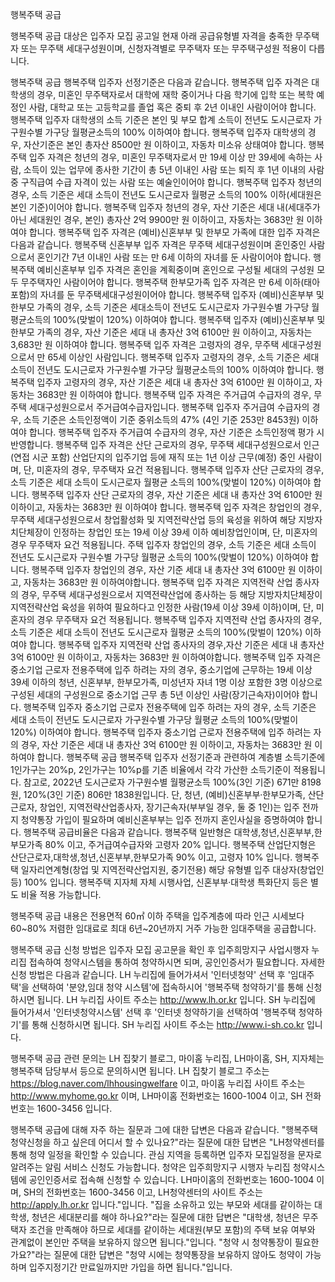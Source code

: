 행복주택 공급


행복주택 공급 대상은 입주자 모집 공고일 현재 아래 공급유형별 자격을 충족한 무주택자 또는 무주택 세대구성원이며, 신청자격별로 무주택자 또는 무주택구성원 적용이 다릅니다.


행복주택 공급 행복주택 입주자 선정기준은 다음과 같습니다.
행복주택 입주 자격은 대학생의 경우, 미혼인 무주택자로서 대학에 재학 중이거나 다음 학기에 입학 또는 복학 예정인 사람, 대학교 또는 고등학교를 졸업 혹은 중퇴 후 2년 이내인 사람이어야 합니다. 행복주택 입주자 대학생의 소득 기준은 본인 및 부모 합계 소득이 전년도 도시근로자 가구원수별 가구당 월평균소득의 100% 이하여야 합니다. 행복주택 입주자 대학생의 경우, 자산기준은 본인 총자산 8500만 원 이하이고, 자동차 미소유 상태여야 합니다.
행복주택 입주 자격은 청년의 경우, 미혼인 무주택자로서 만 19세 이상 만 39세에 속하는 사람, 소득이 있는 업무에 종사한 기간이 총 5년 이내인 사람 또는 퇴직 후 1년 이내의 사람 중 구직급여 수급 자격이 있는 사람 또는 예술인이어야 합니다. 행복주택 입주자 청년의 경우, 소득 기준은 세대 소득이 전년도 도시근로자 월평균 소득의 100% 이하(세대원은 본인 기준)이어야 합니다. 행복주택 입주자 청년의 경우, 자산 기준은 세대 내(세대주가 아닌 세대원인 경우, 본인) 총자산 2억 9900만 원 이하이고, 자동차는 3683만 원 이하여야 합니다.
행복주택 입주 자격은 (예비)신혼부부 및 한부모 가족에 대한 입주 자격은 다음과 같습니다. 행복주택 신혼부부 입주 자격은 무주택 세대구성원이며 혼인중인 사람으로서 혼인기간 7년 이내인 사람 또는 만 6세 이하의 자녀를 둔 사람이어야 합니다. 행복주택 예비신혼부부 입주 자격은 혼인을 계획중이며 혼인으로 구성될 세대의 구성원 모두 무주택자인 사람이어야 합니다. 행복주택 한부모가족 입주 자격은 만 6세 이하(태아포함)의 자녀를 둔 무주택세대구성원이어야 합니다. 행복주택 입주자 (예비)신혼부부 및 한부모 가족의 경우, 소득 기준은 세대소득이 전년도 도시근로자 가구원수별 가구당 월평균소득의 100%(맞벌이 120%) 이하여야 합니다. 행복주택 입주자 (예비)신혼부부 및 한부모 가족의 경우, 자산 기준은 세대 내 총자산 3억 6100만 원 이하이고, 자동차는 3,683만 원 이하여야 합니다.
행복주택 입주 자격은 고령자의 경우, 무주택 세대구성원으로서 만 65세 이상인 사람입니다. 행복주택 입주자 고령자의 경우, 소득 기준은 세대 소득이 전년도 도시근로자 가구원수별 가구당 월평균소득의 100% 이하여야 합니다. 행복주택 입주자 고령자의 경우, 자산 기준은 세대 내 총자산 3억 6100만 원 이하이고, 자동차는 3683만 원 이하여야 합니다.
행복주택 입주 자격은 주거급여 수급자의 경우, 무주택 세대구성원으로서 주거급여수급자입니다. 행복주택 입주자 주거급여 수급자의 경우, 소득 기준은 소득인정액이 기준 중위소득의 47% (4인 기준 253만 8453원) 이하여야 합니다. 행복주택 입주자 주거급여 수급자의 경우, 자산 기준은 소득인정액 평가 시 반영합니다.
행복주택 입주 자격은 산단 근로자의 경우, 무주택 세대구성원으로서 인근(연접 시군 포함) 산업단지의 입주기업 등에 재직 또는 1년 이상 근무(예정) 중인 사람이며, 단, 미혼자의 경우, 무주택자 요건 적용됩니다. 행복주택 입주자 산단 근로자의 경우, 소득 기준은 세대 소득이 도시근로자 월평균 소득의 100%(맞벌이 120%) 이하여야 합니다. 행복주택 입주자 산단 근로자의 경우, 자산 기준은 세대 내 총자산 3억 6100만 원 이하이고, 자동차는 3683만 원 이하여야 합니다.
행복주택 입주 자격은 창업인의 경우, 무주택 세대구성원으로서 창업활성화 및 지역전략산업 등의 육성을 위하여 해당 지방자치단체장이 인정하는 창업인 또는 19세 이상 39세 이하 예비창업인이며, 단, 미혼자의 경우 무주택자 요건 적용됩니다. 주택 입주자 창업인의 경우, 소득 기준은 세대 소득이 전년도 도시근로자 구원수별 가구당 월평균 소득의 100%(맞벌이 120%) 이하여야 합니다. 행복주택 입주자 창업인의 경우, 자산 기준 세대 내 총자산 3억 6100만 원 이하이고, 자동차는 3683만 원 이하여야합니다.
행복주택 입주 자격은 지역전략 산업 종사자의 경우, 무주택 세대구성원으로서 지역전략산업에 종사하는 등 해당 지방자치단체장이 지역전략산업 육성을 위하여 필요하다고 인정한 사람(19세 이상 39세 이하)이며, 단, 미혼자의 경우 무주택자 요건 적용됩니다. 행복주택 입주자 지역전략 산업 종사자의 경우, 소득 기준은 세대 소득이 전년도 도시근로자 월평균 소득의 100%(맞벌이 120%) 이하여야 합니다. 행복주택 입주자 지역전략 산업 종사자의 경우,자산 기준은 세대 내 총자산 3억 6100만 원 이하이고, 자동차는 3683만 원 이하여야합니다.
행복주택 입주 자격은 중소기업 근로자 전용주택에 입주 하려는 자의 경우, 중소기업에 근무하는 19세 이상 39세 이하의 청년, 신혼부부, 한부모가족, 미성년자 자녀 1명 이상 포함한 3명 이상으로 구성된 세대의 구성원으로 중소기업 근무 총 5년 이상인 사람(장기근속자)이어야 합니다. 행복주택 입주자 중소기업 근로자 전용주택에 입주 하려는 자의 경우, 소득 기준은 세대 소득이 전년도 도시근로자 가구원수별 가구당 월평균 소득의 100%(맞벌이 120%) 이하여야 합니다. 행복주택 입주자 중소기업 근로자 전용주택에 입주 하려는 자의 경우, 자산 기준은 세대 내 총자산 3억 6100만 원 이하이고, 자동차는 3683만 원 이하여야 합니다.
행복주택 공급 행복주택 입주자 선정기준과 관련하여 계층별 소득기준에 1인가구는 20%p, 2인가구는 10%p를 기존 비율에서 각각 가산한 소득기준이 적용됩니다. 참고로, 2022년 도시근로자 가구원수별 월평균소득 100%(3인 기준) 671만 8198원, 120%(3인 기준) 806만 1838원입니다. 단, 청년, (예비)신혼부부·한부모가족, 산단근로자, 창업인, 지역전략산업종사자, 장기근속자(부부일 경우, 둘 중 1인)는 입주 전까지 청약통장 가입이 필요하며 예비신혼부부는 입주 전까지 혼인사실을 증명하여야 합니다.
행복주택 공급비율은 다음과 같습니다.
행복주택 일반형은 대학생,청년,신혼부부,한부모가족 80% 이고, 주거급여수급자와 고령자 20% 입니다.
행복주택 산업단지형은 산단근로자,대학생,청년,신혼부부,한부모가족 90% 이고, 고령자 10% 입니다.
행복주택 일자리연계형(창업 및 지역전략산업지원, 중기전용) 해당 유형별 입주 대상자(창업인 등) 100% 입니다. 
행복주택 지자체 자체 시행사업, 신혼부부·대학생 특화단지 등은 별도 비율 적용 가능합니다. 
   

행복주택 공급 내용은 전용면적 60㎡ 이하 주택을 입주계층에 따라 인근 시세보다 60~80% 저렴한 임대료로 최대 6년~20년까지 거주 가능한 임대주택을 공급합니다.


행복주택 공급 신청 방법은 입주자 모집 공고문을 확인 후 입주희망지구 사업시행자 누리집 접속하여 청약시스템을 통하여 청약하시면 되며, 공인인증서가 필요합니다. 자세한 신청 방법은 다음과 같습니다.
LH 누리집에 들어가셔서 '인터넷청약' 선택 후 '임대주택'을 선택하여 '분양,임대 청약 시스템'에 접속하시어 '행복주택 청약하기'를 통해 신청하시면 됩니다. LH 누리집 사이트 주소는 http://www.lh.or.kr 입니다.
SH 누리집에 들어가셔서 '인터넷청약시스템' 선택 후 '인터넷 청약하기을 선택하여 '행복주택 청약하기'를 통해 신청하시면 됩니다. SH 누리집 사이트 주소는 http://www.i-sh.co.kr 입니다.


행복주택 공급 관련 문의는 LH 집찾기 블로그, 마이홈 누리집, LH마이홈, SH, 지자체는 행복주택 담당부서 등으로 문의하시면 됩니다.
LH 집찾기 블로그 주소는 https://blog.naver.com/lhhousingwelfare 이고, 마이홈 누리집 사이트 주소는 http://www.myhome.go.kr 이며, LH마이홈 전화번호는 1600-1004 이고, SH 전화번호는 1600-3456 입니다.


행복주택 공급에 대해 자주 하는 질문과 그에 대한 답변은 다음과 같습니다.
"행복주택 청약신청을 하고 싶은데 어디서 할 수 있나요?"라는 질문에 대한 답변은 "LH청약센터를 통해 청약 일정을 확인할 수 있습니다. 관심 지역을 등록하면 입주자 모집일정을 문자로 알려주는 알림 서비스 신청도 가능합니다. 청약은 입주희망지구 시행자 누리집 청약시스템에 공인인증서로 접속해 신청할 수 있습니다. LH마이홈의 전화번호는 1600-1004 이며, SH의 전화번호는 1600-3456 이고, LH청약센터의 사이트 주소는 http://apply.lh.or.kr 입니다."입니다.
"집을 소유하고 있는 부모와 세대를 같이하는 대학생, 청년은 세대분리를 해야 하나요?"라는 질문에 대한 답변은 "대학생, 청년은 무주택자 조건을 만족해야 하므로 세대를 같이하는 세대원(부모 포함)의 주택 보유 여부와 관계없이 본인만 주택을 보유하지 않으면 됩니다."입니다.
"청약 시 청약통장이 필요한가요?"라는 질문에 대한 답변은 "청약 시에는 청약통장을 보유하지 않아도 청약이 가능하며 입주지정기간 만료일까지만 가입을 하면 됩니다."입니다.
